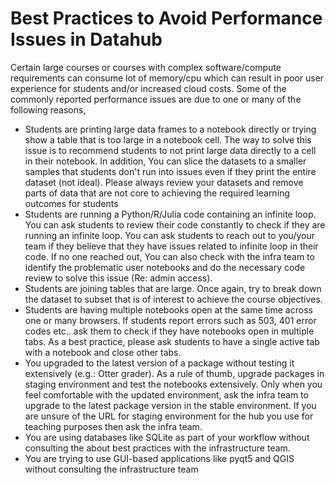 # Best Practices to Avoid Performance Issues in Datahub

Certain large courses or courses with complex software/compute requirements can consume lot of memory/cpu which can result in poor user experience for students and/or increased cloud costs. Some of the commonly reported performance issues are due to one or many  of the following reasons,

- Students are printing large data frames to a notebook directly or trying show a table that is too large in a notebook cell. The way to solve this issue is to recommend students to not print large data directly to a cell in their notebook. In addition, You can slice the datasets to a smaller samples that students don't run into issues even if they print the entire dataset (not ideal). Please always  review your datasets and remove parts of data that are not core to achieving the required learning outcomes for students
- Students are running a Python/R/Julia code containing an infinite loop. You can ask students to review their  code constantly to check if they are running an infinite loop. You can ask students to reach out to you/your team if they believe that they have issues related to infinite loop in their code. If no one reached out, You can also check with the infra team to identify the problematic user notebooks and do the necessary code review to solve this issue (Re: admin access).
- Students are joining tables that are large. Once again, try to break down the dataset to subset that is of interest to achieve the course objectives.
- Students are having multiple notebooks open at the same time across one or many browsers. If students report errors such as 503, 401 error codes etc.. ask them to check if they have notebooks open in multiple tabs. As a best practice, please ask students to have a single active tab with a notebook and close other tabs.
- You upgraded to the latest version of a package without testing it extensively (e.g.: Otter grader). As a rule of thumb, upgrade packages in staging environment and test the notebooks extensively. Only when you feel comfortable with the updated environment, ask the infra team to upgrade to the latest package version in the stable environment. If you are unsure of the URL for staging environment for the hub you use for teaching purposes then  ask the infra team.
- You are using databases like SQLite as part of your workflow without consulting the about best practices with the infrastructure team.
- You are trying to use GUI-based applications like pyqt5 and QGIS without consulting the infrastructure team
